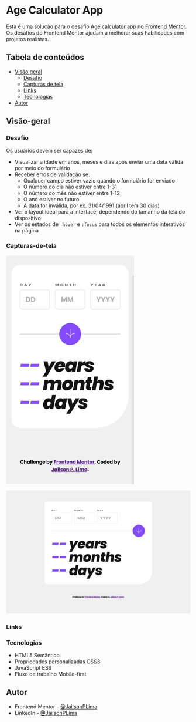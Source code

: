# Age Calculator App

Esta é uma solução para o desafio [Age calculator app no Frontend Mentor](https://www.frontendmentor.io/challenges/age-calculator-app-dF9DFFpj-Q). Os desafios do Frontend Mentor ajudam a melhorar suas habilidades com projetos realistas.

## Tabela de conteúdos

- [Visão geral](#Visão-geral)
  - [Desafio](#Desafio)
  - [Capturas de tela](#Capturas-de-tela)
  - [Links](#Links)
  - [Tecnologias](#Tecnologias)
- [Autor](#Autor)

## Visão-geral

### Desafio

Os usuários devem ser capazes de:

- Visualizar a idade em anos, meses e dias após enviar uma data válida por meio do formulário
- Receber erros de validação se:
  - Qualquer campo estiver vazio quando o formulário for enviado
  - O número do dia não estiver entre 1-31
  - O número do mês não estiver entre 1-12
  - O ano estiver no futuro
  - A data for inválida, por ex. 31/04/1991 (abril tem 30 dias)
- Ver o layout ideal para a interface, dependendo do tamanho da tela do dispositivo
- Ver os estados de `:hover` e `:focus` para todos os elementos interativos na página

### Capturas-de-tela

<!-- ![Mobile screenshot](./screenshots/mobile.png) -->
<img src="./screenshots/mobile.png" alt="Mobile screenshot" width="350" />

![Desktop screenshot](./screenshots/desktop.png)

### Links

### Tecnologias

- HTML5 Semântico
- Propriedades personalizadas CSS3
- JavaScript ES6
- Fluxo de trabalho Mobile-first

## Autor

- Frontend Mentor - [@JailsonPLima](https://www.frontendmentor.io/profile/JailsonPLima)
- LinkedIn - [@JailsonPLima](https://www.linkedin.com/in/jailsonplima/)
